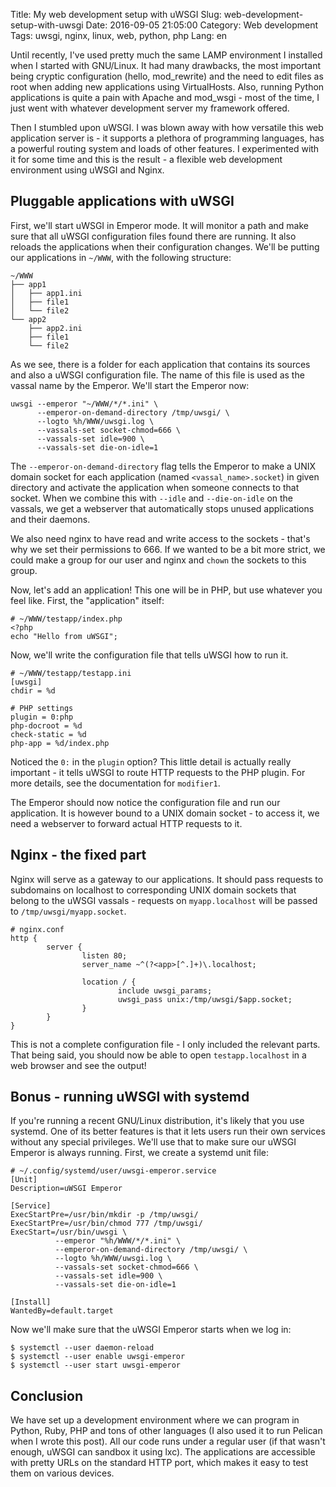 Title: My web development setup with uWSGI
Slug: web-development-setup-with-uwsgi
Date: 2016-09-05 21:05:00
Category: Web development
Tags: uwsgi, nginx, linux, web, python, php
Lang: en

Until recently, I've used pretty much the same LAMP environment I installed when
I started with GNU/Linux. It had many drawbacks, the most important being
cryptic configuration (hello, mod_rewrite) and the need to edit files as root
when adding new applications using VirtualHosts. Also, running Python
applications is quite a pain with Apache and mod_wsgi - most of the time, I just
went with whatever development server my framework offered.

Then I stumbled upon uWSGI. I was blown away with how versatile this web
application server is - it supports a plethora of programming languages, has a
powerful routing system and loads of other features. I experimented with it for
some time and this is the result - a flexible web development environment using
uWSGI and Nginx.

## Pluggable applications with uWSGI

First, we'll start uWSGI in Emperor mode. It will monitor a path and make sure
that all uWSGI configuration files found there are running. It also reloads the
applications when their configuration changes. We'll be putting our applications
in `~/WWW`, with the following structure:

```
~/WWW
├── app1
│   ├── app1.ini
│   ├── file1
│   └── file2
└── app2
    ├── app2.ini
    ├── file1
    └── file2
```

As we see, there is a folder for each application that contains its sources and
also a uWSGI configuration file. The name of this file is used as the vassal
name by the Emperor. We'll start the Emperor now:

```{.shell}
uwsgi --emperor "~/WWW/*/*.ini" \
      --emperor-on-demand-directory /tmp/uwsgi/ \
      --logto %h/WWW/uwsgi.log \
      --vassals-set socket-chmod=666 \
      --vassals-set idle=900 \
      --vassals-set die-on-idle=1

```

The `--emperor-on-demand-directory` flag tells the Emperor to make a UNIX domain
socket for each application (named `<vassal_name>.socket`) in given directory
and activate the application when someone connects to that socket. When we
combine this with `--idle` and `--die-on-idle` on the vassals, we get a
webserver that automatically stops unused applications and their daemons.

We also need nginx to have read and write access to the sockets - that's why we
set their permissions to 666. If we wanted to be a bit more strict, we could
make a group for our user and nginx and `chown` the sockets to this group.

Now, let's add an application! This one will be in PHP, but use whatever you
feel like. First, the "application" itself:

```{.php}
# ~/WWW/testapp/index.php
<?php
echo "Hello from uWSGI";
```

Now, we'll write the configuration file that tells uWSGI how to run it.

```{.ini}
# ~/WWW/testapp/testapp.ini
[uwsgi]
chdir = %d

# PHP settings
plugin = 0:php
php-docroot = %d
check-static = %d
php-app = %d/index.php
```

Noticed the `0:` in the `plugin` option? This little detail is actually really
important - it tells uWSGI to route HTTP requests to the PHP plugin. For more
details, see the documentation for `modifier1`.

The Emperor should now notice the configuration file and run our application.
It is however bound to a UNIX domain socket - to access it, we need a
webserver to forward actual HTTP requests to it.

## Nginx - the fixed part

Nginx will serve as a gateway to our applications. It should pass requests to
subdomains on localhost to corresponding UNIX domain sockets that belong to the
uWSGI vassals - requests on `myapp.localhost` will be passed to
`/tmp/uwsgi/myapp.socket`.

```{.nginx}
# nginx.conf
http {
        server {
                listen 80;
                server_name ~^(?<app>[^.]+)\.localhost;

                location / {
                        include uwsgi_params;
                        uwsgi_pass unix:/tmp/uwsgi/$app.socket;
                }
        }
}
```

This is not a complete configuration file - I only included the relevant parts.
That being said, you should now be able to open `testapp.localhost` in a web
browser and see the output!

## Bonus - running uWSGI with systemd

If you're running a recent GNU/Linux distribution, it's likely that you use
systemd. One of its better features is that it lets users run their own services
without any special privileges. We'll use that to make sure our uWSGI Emperor is
always running. First, we create a systemd unit file:

```{.ini}
# ~/.config/systemd/user/uwsgi-emperor.service
[Unit]
Description=uWSGI Emperor

[Service]
ExecStartPre=/usr/bin/mkdir -p /tmp/uwsgi/
ExecStartPre=/usr/bin/chmod 777 /tmp/uwsgi/
ExecStart=/usr/bin/uwsgi \
          --emperor "%h/WWW/*/*.ini" \
          --emperor-on-demand-directory /tmp/uwsgi/ \
          --logto %h/WWW/uwsgi.log \
          --vassals-set socket-chmod=666 \
          --vassals-set idle=900 \
          --vassals-set die-on-idle=1

[Install]
WantedBy=default.target

```

Now we'll make sure that the uWSGI Emperor starts when we log in:

```{.shell}
$ systemctl --user daemon-reload
$ systemctl --user enable uwsgi-emperor
$ systemctl --user start uwsgi-emperor
```

## Conclusion

We have set up a development environment where we can program in Python, Ruby,
PHP and tons of other languages (I also used it to run Pelican when I wrote this
post). All our code runs under a regular user (if that wasn't enough, uWSGI can
sandbox it using lxc). The applications are accessible with pretty URLs on the
standard HTTP port, which makes it easy to test them on various devices.

